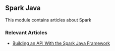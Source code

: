 ## Spark Java

This module contains articles about Spark

### Relevant Articles
- [Building an API With the Spark Java Framework](http://www.baeldung.com/spark-framework-rest-api)
